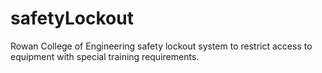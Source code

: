 # safetyLockout
Rowan College of Engineering safety lockout system to restrict access to equipment with special training requirements.
